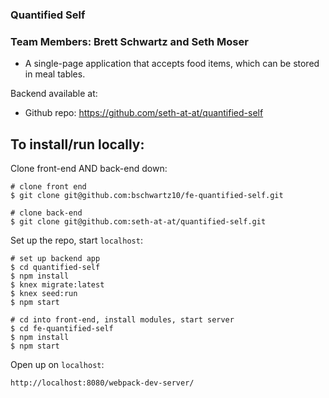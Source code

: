 ### Quantified Self

### Team Members: Brett Schwartz and Seth Moser

*  A single-page application that accepts food items, which can be stored in meal tables.

Backend available at:

- Github repo: https://github.com/seth-at-at/quantified-self

## To install/run locally:

Clone front-end AND back-end down:

```shell
# clone front end
$ git clone git@github.com:bschwartz10/fe-quantified-self.git

# clone back-end
$ git clone git@github.com:seth-at-at/quantified-self.git
```

Set up the repo, start `localhost`:

```shell
# set up backend app
$ cd quantified-self
$ npm install
$ knex migrate:latest
$ knex seed:run
$ npm start

# cd into front-end, install modules, start server
$ cd fe-quantified-self
$ npm install
$ npm start
```

Open up on `localhost`:

```
http://localhost:8080/webpack-dev-server/
